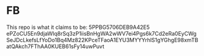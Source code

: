 # FB
This repo is what it claims to be:
5PPBG5706DEB9A42E5
ePZoCU5En9djaWIq8rSq3zP1iisBnHgWA2wWV7ei4Pgs6k7Cd2eRa0EyCWgSeJDcLkefsLfYoDo1Bq4Mz822KPceTFaoA1EYU3MYYYrhlS1gYGhgE98xmTBatQAkch7FThAA0KUEB61sFy14uwPuvt
